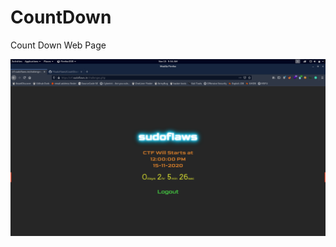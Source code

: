 # CountDown
Count Down Web Page

<img src="https://raw.githubusercontent.com/FSudoFlaws/CountDown/main/CountDown1/Screenshot%20from%202020-11-15%2009-54-58.png"></img>

